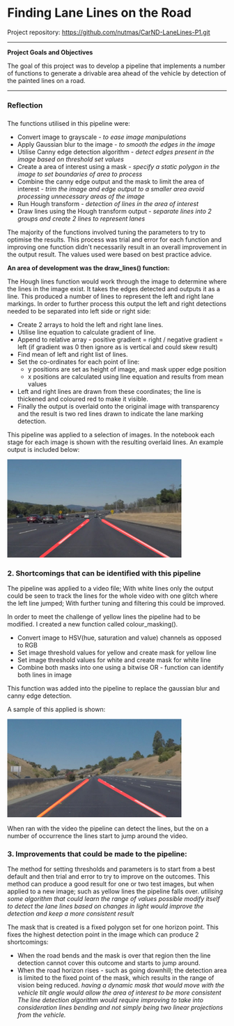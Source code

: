 # **Finding Lane Lines on the Road**

Project repository: https://github.com/nutmas/CarND-LaneLines-P1.git

---

**Project Goals and Objectives**

The goal of this project was to develop a pipeline that implements a number of functions to generate a drivable area ahead of the vehicle by detection of the painted lines on a road.

---

### Reflection

###

The functions utilised in this pipeline were:

* Convert image to grayscale - _to ease image manipulations_
* Apply Gaussian blur to the image - _to smooth the edges in the image_
* Utilise Canny edge detection algorithm - _detect edges present in the image based on threshold set values_
* Create a area of interest using a mask - _specify a static polygon in the image to set boundaries of area to process_
* Combine the canny edge output and the mask to limit the area of interest - _trim the image and edge output to a smaller area avoid processing unnecessary areas of the image_
* Run Hough transform - _detection of lines in the area of interest_
* Draw lines using the Hough transform output - _separate lines into 2 groups and create 2 lines to represent lanes_

The majority of the functions involved tuning the parameters to try to optimise the results. This process was trial and error for each function and improving one function didn't necessarily result in an overall improvement in the output result. The values used were based on best practice advice.

**An area of development was the draw_lines() function:**

The Hough lines function would work through the image to determine where the lines in the image exist. It takes the edges detected and outputs it as a line. This produced a number of lines to represent the left and right lane markings.
In order to further process this output the left and right detections needed to be separated into left side or right side:

* Create 2 arrays to hold the left and right lane lines.
* Utilise line equation to calculate gradient of line.
* Append to relative array - positive gradient = right / negative gradient = left (if gradient was 0 then ignore as is vertical and could skew result)
* Find mean of left and right list of lines.
* Set the co-ordinates for each point of line:
    - y positions are set as height of image, and mask upper edge position
    - x positions are calculated using line equation and results from mean values
* Left and right lines are drawn from these coordinates; the line is thickened and coloured red to make it visible.
* Finally the output is overlaid onto the original image with transparency and the result is two red lines drawn to indicate the lane marking detection.

This pipeline was applied to a selection of images.
In the notebook each stage for each image is shown with the resulting overlaid lines. An example output is included below:

<img src="test_images_output/FinalOutput_solidWhiteCurve.jpg" style="width: 400px"/>

### 2. Shortcomings that can be identified with this pipeline

The pipeline was applied to a video file; With white lines only the output could be seen to track the lines for the whole video with one glitch where the left line jumped; With further tuning and filtering this could be improved.

In order to meet the challenge of yellow lines the pipeline had to be modified.
I created a new function called colour_masking().

* Convert image to HSV(hue, saturation and value) channels as opposed to RGB
* Set image threshold values for yellow and create mask for yellow line
* Set image threshold values for white and create mask for white line
* Combine both masks into one using a bitwise OR - function can identify both lines in image

This function was added into the pipeline to replace the gaussian blur and canny edge detection.

A sample of this applied is shown:

<img src="test_images_output/YellowLineImageOutput_solidWhiteCurve.jpg" style="width: 400px"/>

When ran with the video the pipeline can detect the lines, but the on a number of occurrence the lines start to jump around the video.


### 3. Improvements that could be made to the pipeline:

The  method for setting thresholds and parameters is to start from a best default and then trial and error to try to improve on the outcomes. This method can produce a good result for one or two test images, but when applied to a new image; such as yellow lines the pipeline falls over.
_utilising some algorithm that could learn the range of values possible modify itself to detect the lane lines based on changes in light would improve the detection and keep a more consistent result_

The mask that is created is a fixed polygon set for one horizon point. This fixes the highest detection point in the image which can produce 2 shortcomings:
* When the road bends and the mask is over that region then the line detection cannot cover this outcome and starts to jump around.
* When the road horizon rises - such as going downhill; the detection area is limited to the fixed point of the mask, which results in the range of vision being reduced.
_having a dynamic mask that would move with the vehicle tilt angle would allow the area of interest to be more consistent_
_The line detection algorithm would require improving to take into consideration lines bending and not simply being two linear projections from the vehicle._

